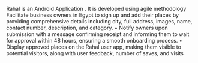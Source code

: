 Rahal is an Android Application . It is developed using agile methodology 
Facilitate business owners in Egypt to sign up and add their places by providing comprehensive details including
city, full address, images, name, contact number, description, and category.
• Notify owners upon submission with a message confirming receipt and informing them to wait for approval within
48 hours, ensuring a smooth onboarding process.
• Display approved places on the Rahal user app, making them visible to potential visitors, along with user feedback,
number of saves, and visits

